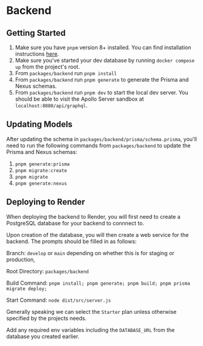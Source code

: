 # Backend

## Getting Started

1. Make sure you have `pnpm` version 8+ installed. You can find installation instructions [here](https://pnpm.io/installation).
2. Make sure you've started your dev database by running `docker compose up` from the project's root.
3. From `packages/backend` run `pnpm install`
4. From `packages/backend` run `pnpm generate` to generate the Prisma and Nexus schemas.
5. From `packages/backend` run `pnpm dev` to start the local dev server. You should be able to visit the Apollo Server sandbox at `localhost:8080/api/graphql`.

## Updating Models

After updating the schema in `packages/backend/prisma/schema.prisma`, you'll need to run the following commands from `packages/backend` to update the Prisma and Nexus schemas:

1. `pnpm generate:prisma`
2. `pnpm migrate:create`
3. `pnpm migrate`
4. `pnpm generate:nexus`

## Deploying to Render

When deploying the backend to Render, you will first need to create a PostgreSQL database for your backend to connnect to.

Upon creation of the database, you will then create a web service for the backend. The prompts should be filled in as follows:

Branch: `develop` or `main` depending on whether this is for staging or production,

Root Directory: `packages/backend`

Build Command: `pnpm install; pnpm generate; pnpm build; pnpm prisma migrate deploy;`

Start Command: `node dist/src/server.js`

Generally speaking we can select the `Starter` plan unless otherwise specified by the projects needs.

Add any required env variables including the `DATABASE_URL` from the database you created earlier.
